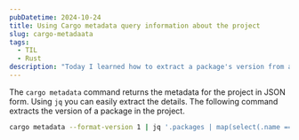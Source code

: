 ```yaml
---
pubDatetime: 2024-10-24
title: Using Cargo metadata query information about the project
slug: cargo-metadaata
tags:
  - TIL
  - Rust
description: "Today I learned how to extract a package's version from a Rust project using cargo metadata."
---
```


The `cargo metadata` command returns the metadata for the project in JSON form. Using `jq` you can easily extract the details. The following command extracts the version of a package in the project.

```sh
cargo metadata --format-version 1 | jq '.packages | map(select(.name == <"crate-name">)) | .[0].version'
```
